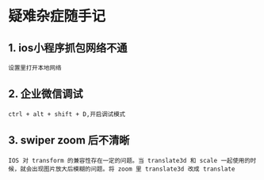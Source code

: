 # 疑难杂症随手记

## 1. ios小程序抓包网络不通

    设置里打开本地网络

## 2. 企业微信调试

    ctrl + alt + shift + D,开启调试模式

## 3. swiper zoom 后不清晰

    IOS 对 transform 的兼容性存在一定的问题。当 translate3d 和 scale 一起使用的时候，就会出现图片放大后模糊的问题。将 zoom 里 translate3d 改成 translate
